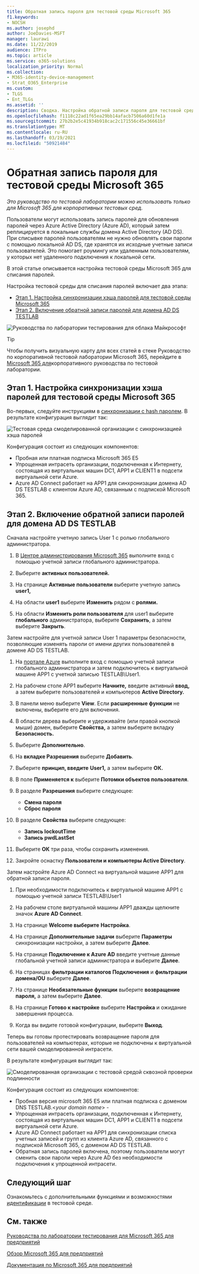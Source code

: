 ```yaml
---
title: Обратная запись пароля для тестовой среды Microsoft 365
f1.keywords:
- NOCSH
ms.author: josephd
author: JoeDavies-MSFT
manager: laurawi
ms.date: 11/22/2019
audience: ITPro
ms.topic: article
ms.service: o365-solutions
localization_priority: Normal
ms.collection:
- M365-identity-device-management
- Strat_O365_Enterprise
ms.custom:
- TLGS
- Ent_TLGs
ms.assetid: ''
description: Сводка. Настройка обратной записи пароля для тестовой среды Microsoft 365
ms.openlocfilehash: f1118c22ad1f65ea29bb14afacb7506a60d1fe1a
ms.sourcegitcommit: 27b2b2e5c41934b918cac2c171556c45e36661bf
ms.translationtype: MT
ms.contentlocale: ru-RU
ms.lasthandoff: 03/19/2021
ms.locfileid: "50921484"
---
```

# <a name="password-writeback-for-your-microsoft-365-test-environment"></a>Обратная запись пароля для тестовой среды Microsoft 365

*Это руководство по тестовой лаборатории можно использовать только для Microsoft 365 для корпоративных тестовых сред.*

Пользователи могут использовать запись паролей для обновления паролей через Azure Active Directory (Azure AD), который затем реплицируется в локальные службы домена Active Directory (AD DS). При списывке паролей пользователям не нужно обновлять свои пароли с помощью локальной AD DS, где хранятся их исходные учетные записи пользователей. Это помогает роумингу или удаленным пользователям, у которых нет удаленного подключения к локальной сети.

В этой статье описывается настройка тестовой среды Microsoft 365 для списания паролей.

Настройка тестовой среды для списания паролей включает два этапа:
- [Этап 1. Настройка синхронизации хэша паролей для тестовой среды Microsoft 365](#phase-1-configure-password-hash-synchronization-for-your-microsoft-365-test-environment)
- [Этап 2. Включение обратной записи паролей для домена AD DS TESTLAB](#phase-2-enable-password-writeback-for-the-testlab-ad-ds-domain)
  
![Руководства по лаборатории тестирования для облака Майкрософт](../media/m365-enterprise-test-lab-guides/cloud-tlg-icon.png) 
    
> [!TIP]
> Чтобы получить визуальную карту для всех статей в стеке Руководство по корпоративной тестовой лаборатории Microsoft 365, перейдите в [Microsoft 365 для](../downloads/Microsoft365EnterpriseTLGStack.pdf)корпоративного руководства по тестовой лаборатории.

## <a name="phase-1-configure-password-hash-synchronization-for-your-microsoft-365-test-environment"></a>Этап 1. Настройка синхронизации хэша паролей для тестовой среды Microsoft 365

Во-первых, следуйте инструкциям в [синхронизации с hash паролем](password-hash-sync-m365-ent-test-environment.md). В результате конфигурация выглядит так:
  
![Тестовая среда смоделированной организации с синхронизацией хэша паролей](../media/pass-through-auth-m365-ent-test-environment/Phase1.png)
  
Конфигурация состоит из следующих компонентов:
  
- Пробная или платная подписка Microsoft 365 E5
- Упрощенная интрасеть организации, подключенная к Интернету, состоящая из виртуальных машин DC1, APP1 и CLIENT1 в подсети виртуальной сети Azure.
- Azure AD Connect работает на APP1 для синхронизации домена AD DS TESTLAB с клиентом Azure AD, связанным с подпиской Microsoft 365.

## <a name="phase-2-enable-password-writeback-for-the-testlab-ad-ds-domain"></a>Этап 2. Включение обратной записи паролей для домена AD DS TESTLAB

Сначала настройте учетную запись User 1 с ролью глобального администратора.

1. В [Центре администрирования Microsoft 365](https://portal.microsoft.com) выполните вход с помощью учетной записи глобального администратора.

2. Выберите **активных пользователей.**
 
3. На странице **Активные пользователи** выберите учетную запись **user1,**

4. На области **user1** выберите **Изменить** рядом с **ролями.**

5. На области **Изменить роли пользователя** для user1 выберите **глобального** администратора, выберите **Сохранить**, а затем выберите **Закрыть**.

Затем настройте для учетной записи User 1 параметры безопасности, позволяющие изменять пароли от имени других пользователей в домене AD DS TESTLAB.

1. На [портале Azure](https://portal.azure.com) выполните вход с помощью учетной записи глобального администратора и затем подключитесь к виртуальной машине APP1 с учетной записью TESTLAB\User1.

2. На рабочем столе APP1 выберите **Начните,** введите активный **ввод,** а затем выберите пользователей и компьютеров **Active Directory.**

3. В панели меню выберите **View**. Если **расширенные функции** не включены, выберите его для включения.

4. В области дерева выберите и удерживайте (или правой кнопкой мыши) домен, выберите **Свойства,** а затем выберите вкладку **Безопасность.**

5. Выберите **Дополнительно**.

6. На **вкладке Разрешения** выберите **Добавить**.

7. Выберите **принцип, введите** **User1,** а затем выберите **ОК.**

8. В поле **Применяется к** выберите **Потомки объектов пользователя**.

9. В разделе **Разрешения** выберите следующее:

    - **Смена пароля**
    - **Сброс пароля**

10. В разделе **Свойства** выберите следующее:
    - **Запись lockoutTime**
    - **Запись pwdLastSet**

11. Выберите **ОК** три раза, чтобы сохранить изменения.

12. Закройте оснастку **Пользователи и компьютеры Active Directory**.

Затем настройте Azure AD Connect на виртуальной машине APP1 для обратной записи пароля.

1. При необходимости подключитесь к виртуальной машине APP1 с помощью учетной записи TESTLAB\User1

2. На рабочем столе виртуальной машины APP1 дважды щелкните значок **Azure AD Connect**.

3. На странице **Welcome выберите** **Настройка**.

4. На странице **Дополнительные задачи** выберите **Параметры** синхронизации настройки, а затем выберите **Далее**.

5. На странице **Подключение к Azure AD** введите учетные данные глобальной учетной записи администратора и выберите **Далее**.

6. На страницах **фильтрации каталогов Подключения** и **фильтрации домена/OU** выберите **Далее**.

7. На странице **Необязательные функции** выберите **возвращение пароля,** а затем выберите **Далее**.

8. На странице **Готово к настройке** выберите **Настройка** и ожидание завершения процесса.

9. Когда вы видите готовой конфигурации, выберите **Выход**.

Теперь вы готовы протестировать возвращение пароля для пользователей на компьютерах, которые не подключены к виртуальной сети вашей смоделированной интрасети.

В результате конфигурация выглядит так:

![Смоделированная организации с тестовой средой сквозной проверки подлинности](../media/pass-through-auth-m365-ent-test-environment/Phase1.png)

Конфигурация состоит из следующих компонентов:

- Пробная версия microsoft 365 E5 или платная подписка с доменом DNS TESTLAB.\<*your domain name*> -
- Упрощенная интрасеть организации, подключенная к Интернету, состоящая из виртуальных машин DC1, APP1 и CLIENT1 в подсети виртуальной сети Azure.
- Azure AD Connect работает на APP1 для синхронизации списка учетных записей и групп из клиента Azure AD, связанного с подпиской Microsoft 365, с доменом AD DS TESTLAB.
- Обратная запись паролей включена, поэтому пользователи могут сменить свои пароли через Azure AD без необходимости подключения к упрощенной интрасети.

## <a name="next-step"></a>Следующий шаг

Ознакомьтесь с дополнительными функциями и возможностями [идентификации](m365-enterprise-test-lab-guides.md#identity) в тестовой среде.

## <a name="see-also"></a>См. также

[Руководства по лаборатории тестирования для Microsoft 365 для предприятий](m365-enterprise-test-lab-guides.md)

[Обзор Microsoft 365 для предприятий](microsoft-365-overview.md)

[Документация по Microsoft 365 для предприятий](/microsoft-365-enterprise/)